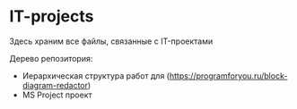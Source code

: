 # IT-projects
Здесь храним все файлы, связанные с IT-проектами

Дерево репозитория:
 - Иерархическая структура работ для (https://programforyou.ru/block-diagram-redactor)
 - MS Project проект
